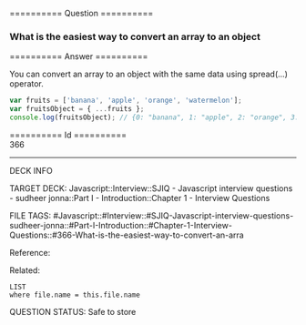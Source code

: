 ========== Question ==========  

### What is the easiest way to convert an array to an object  

========== Answer ==========  

You can convert an array to an object with the same data using spread(...)
operator.

```javascript
var fruits = ['banana', 'apple', 'orange', 'watermelon'];
var fruitsObject = { ...fruits };
console.log(fruitsObject); // {0: "banana", 1: "apple", 2: "orange", 3: "watermelon"}
```

========== Id ==========  
366

---

DECK INFO

TARGET DECK: Javascript::Interview::SJIQ - Javascript interview questions - sudheer jonna::Part I - Introduction::Chapter 1 - Interview Questions

FILE TAGS: #Javascript::#Interview::#SJIQ-Javascript-interview-questions-sudheer-jonna::#Part-I-Introduction::#Chapter-1-Interview-Questions::#366-What-is-the-easiest-way-to-convert-an-arra

Reference:

Related:

```dataview
LIST
where file.name = this.file.name
```

QUESTION STATUS: Safe to store
